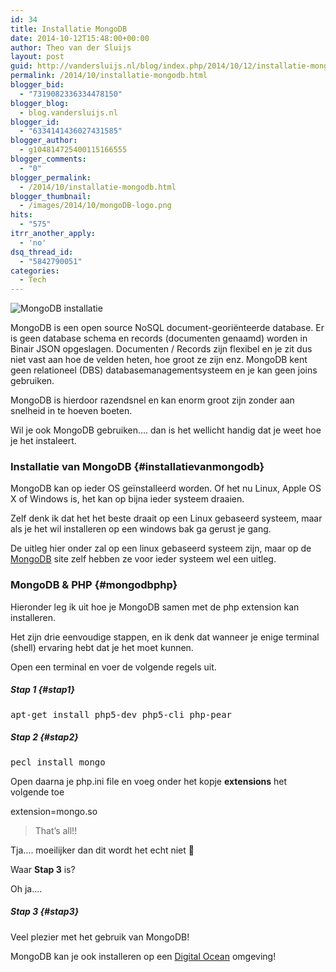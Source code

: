 ```yaml
---
id: 34
title: Installatie MongoDB
date: 2014-10-12T15:48:00+00:00
author: Theo van der Sluijs
layout: post
guid: http://vandersluijs.nl/blog/index.php/2014/10/12/installatie-mongodb/
permalink: /2014/10/installatie-mongodb.html
blogger_bid:
  - "7319082336334478150"
blogger_blog:
  - blog.vandersluijs.nl
blogger_id:
  - "6334141436027431585"
blogger_author:
  - g104814725400115166555
blogger_comments:
  - "0"
blogger_permalink:
  - /2014/10/installatie-mongodb.html
blogger_thumbnail:
  - /images/2014/10/mongoDB-logo.png
hits:
  - "575"
itrr_another_apply:
  - 'no'
dsq_thread_id:
  - "5842790051"
categories:
  - Tech
---
```

![MongoDB installatie](https://vandersluijs.resultants-e.nl/2014/10/mongoDB-logo.png)

MongoDB is een open source NoSQL document-georiënteerde database. Er is geen database schema en records (documenten genaamd) worden in Binair JSON opgeslagen. Documenten / Records zijn flexibel en je zit dus niet vast aan hoe de velden heten, hoe groot ze zijn enz. MongoDB kent geen relationeel (DBS) databasemanagementsysteem en je kan geen joins gebruiken.

MongoDB is hierdoor razendsnel en kan enorm groot zijn zonder aan snelheid in te hoeven boeten.

Wil je ook MongoDB gebruiken&#8230;. dan is het wellicht handig dat je weet hoe je het instaleert.

### Installatie van MongoDB {#installatievanmongodb}

MongoDB kan op ieder OS geïnstalleerd worden. Of het nu Linux, Apple OS X of Windows is, het kan op bijna ieder systeem draaien. 

Zelf denk ik dat het het beste draait op een Linux gebaseerd systeem, maar als je het wil installeren op een windows bak ga gerust je gang.

De uitleg hier onder zal op een linux gebaseerd systeem zijn, maar op de [MongoDB](http://docs.mongodb.org/manual/installation/) site zelf hebben ze voor ieder systeem wel een uitleg.

### MongoDB & PHP {#mongodbphp}

Hieronder leg ik uit hoe je MongoDB samen met de php extension kan installeren.

Het zijn drie eenvoudige stappen, en ik denk dat wanneer je enige terminal (shell) ervaring hebt dat je het moet kunnen.

Open een terminal en voer de volgende regels uit.

##### Stap 1 {#stap1}

<pre>apt-get install php5-dev php5-cli php-pear  <br /></pre>

##### Stap 2 {#stap2}

<pre>pecl install mongo  <br /></pre>

Open daarna je php.ini file en voeg onder het kopje **extensions** het volgende toe

extension=mongo.so

> That&#8217;s all!!

Tja&#8230;. moeilijker dan dit wordt het echt niet 🙂

Waar **Stap 3** is? 

Oh ja&#8230;.

##### Stap 3 {#stap3}

Veel plezier met het gebruik van MongoDB!

MongoDB kan je ook installeren op een [Digital Ocean](https://www.digitalocean.com/?refcode=38909179d2dc) omgeving!